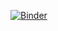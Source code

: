 [![Binder](https://mybinder.org/badge_logo.svg)](https://mybinder.org/v2/gh/zacharyneveu/enginetuning/HEAD?labpath=.)
